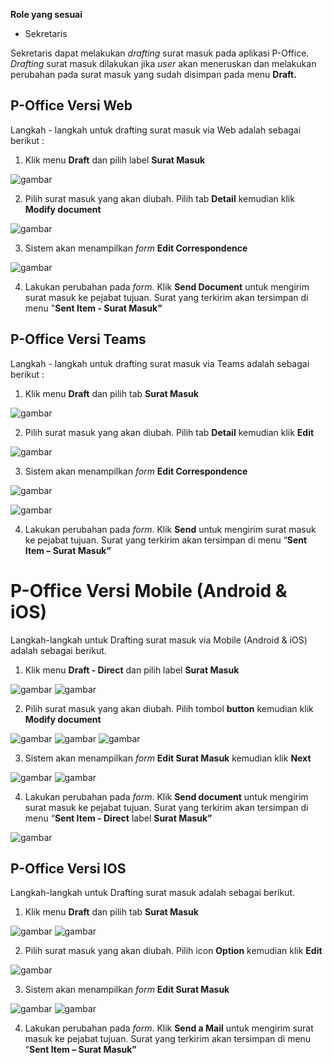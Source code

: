 **Role yang sesuai**

- Sekretaris

Sekretaris dapat melakukan _drafting_ surat masuk pada aplikasi P-Office. _Drafting_ surat masuk dilakukan jika _user_ akan meneruskan dan melakukan perubahan pada surat masuk yang sudah disimpan pada menu **Draft.**


## **P-Office Versi Web**

Langkah - langkah untuk drafting surat masuk via Web adalah sebagai berikut :

1.    Klik menu **Draft** dan pilih label **Surat Masuk**

![gambar](SuratMasuk/SM_Web/02SM05.png)

2.    Pilih surat masuk yang akan diubah. Pilih tab **Detail** kemudian klik **Modify document**

![gambar](SuratMasuk/SM_Web/02SM06.png)

3.    Sistem akan menampilkan _form_ **Edit Correspondence**

![gambar](SuratMasuk/SM_Web/02SM07.png)

4.	  Lakukan perubahan pada _form_. Klik **Send Document** untuk mengirim surat masuk ke pejabat tujuan. Surat yang terkirim akan tersimpan di menu "**Sent Item - Surat Masuk"**


## **P-Office Versi Teams**

Langkah - langkah untuk drafting surat masuk via Teams adalah sebagai berikut :


1. Klik menu **Draft** dan pilih tab **Surat Masuk**

![gambar](SuratMasuk/SM_Teams/SM06.png)

2. Pilih surat masuk yang akan diubah. Pilih tab **Detail** kemudian klik **Edit**

![gambar](SuratMasuk/SM_Teams/SM07.png)

3. Sistem akan menampilkan _form_ **Edit Correspondence**

![gambar](SuratMasuk/SM_Teams/SM08.png)

![gambar](SuratMasuk/SM_Teams/SM09.png)

4. Lakukan perubahan pada _form_. Klik **Send** untuk mengirim surat masuk ke pejabat tujuan. Surat yang terkirim akan tersimpan di menu “**Sent Item – Surat Masuk”**


# **P-Office Versi Mobile (Android & iOS)**

Langkah-langkah untuk Drafting surat masuk via Mobile (Android & iOS) adalah sebagai berikut.

1. Klik menu **Draft - Direct** dan pilih label **Surat Masuk**

![gambar](SuratMasuk/SM_Android/DraftSM/02A01.png) ![gambar](SuratMasuk/SM_Android/DraftSM/02A02.png)

2. Pilih surat masuk yang akan diubah. Pilih tombol **button** kemudian klik **Modify document**

![gambar](SuratMasuk/SM_Android/DraftSM/02A03.png) ![gambar](SuratMasuk/SM_Android/DraftSM/02A04.png) ![gambar](SuratMasuk/SM_Android/DraftSM/02A05.png)

3. Sistem akan menampilkan _form_ **Edit Surat Masuk** kemudian klik **Next**

![gambar](SuratMasuk/SM_Android/DraftSM/02A06.png) ![gambar](SuratMasuk/SM_Android/DraftSM/02A07.png)

4. Lakukan perubahan pada _form_. Klik **Send document** untuk mengirim surat masuk ke pejabat tujuan. Surat yang terkirim akan tersimpan di menu “**Sent Item - Direct** label **Surat Masuk”**

![gambar](SuratMasuk/SM_Android/DraftSM/02A08.png)

## **P-Office Versi IOS**

Langkah-langkah untuk Drafting surat masuk adalah sebagai berikut.

1. Klik menu **Draft** dan pilih tab **Surat Masuk**
   
![gambar](SuratMasuk/SM_IOS/SM-8.png) ![gambar](SuratMasuk/SM_IOS/SM-9.png)

2.	Pilih surat masuk yang akan diubah. Pilih icon **Option** kemudian klik **Edit**

![gambar](SuratMasuk/SM_IOS/SM-10.png)

3.	Sistem akan menampilkan _form_ **Edit Surat Masuk**

![gambar](SuratMasuk/SM_IOS/SM-11.png) ![gambar](SuratMasuk/SM_IOS/CR-SM1.png)

4.	Lakukan perubahan pada _form_. Klik **Send a Mail** untuk mengirim surat masuk ke pejabat tujuan. Surat yang terkirim akan tersimpan di menu “**Sent Item – Surat Masuk”**

